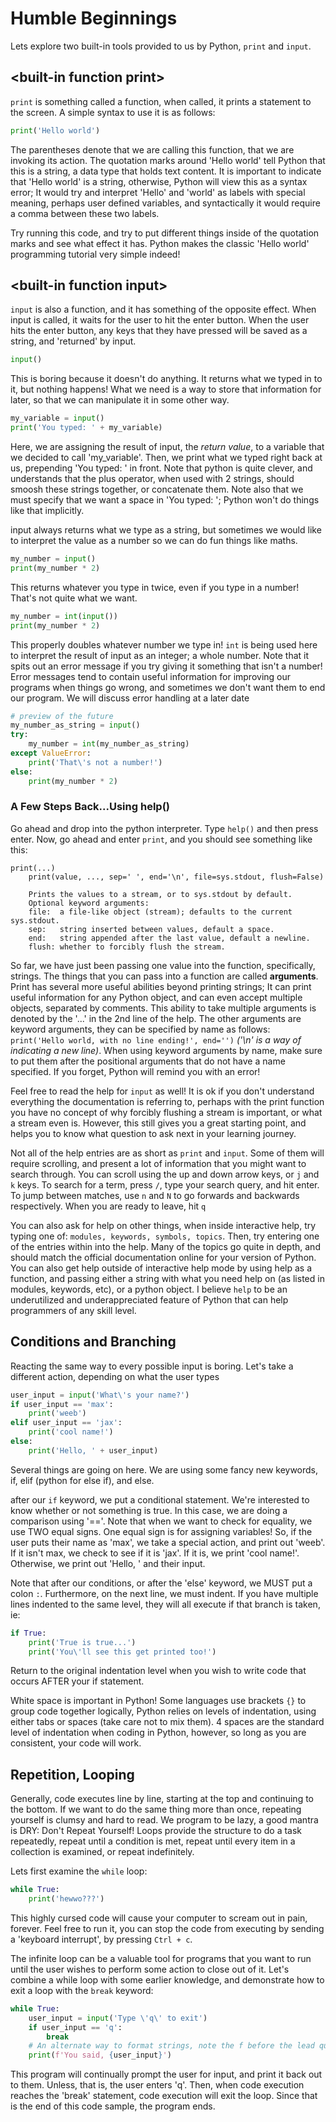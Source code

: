 # Humble Beginnings
Lets explore two built-in tools provided to us by Python, `print` and `input`.

## \<built-in function print\>
`print` is something called a function, when called, it prints a statement to the screen. 
A simple syntax to use it is as follows:

```py
print('Hello world')
```

The parentheses denote that we are calling this function, that we are invoking its action.
The quotation marks around 'Hello world' tell Python that this is a string, a data type that holds text content.
It is important to indicate that 'Hello world' is a string, otherwise, Python will view this as a syntax error; It would try and interpret 'Hello' and 'world' as labels with special meaning, perhaps user defined variables, and syntactically it would require a comma between these two labels.

Try running this code, and try to put different things inside of the quotation marks and see what effect it has. Python makes the classic 'Hello world' programming tutorial very simple indeed!

## \<built-in function input\>
`input` is also a function, and it has something of the opposite effect.
When input is called, it waits for the user to hit the enter button.
When the user hits the enter button, any keys that they have pressed will be saved as a string, and 'returned' by input.

```py
input()
```

This is boring because it doesn't do anything.
It returns what we typed in to it, but nothing happens!
What we need is a way to store that information for later, so that we can manipulate it in some other way.


```py
my_variable = input()
print('You typed: ' + my_variable)
```

Here, we are assigning the result of input, the *return value*, to a variable that we decided to call 'my_variable'.
Then, we print what we typed right back at us, prepending 'You typed: ' in front.
Note that python is quite clever, and understands that the plus operator, when used with 2 strings, should smoosh these strings together, or concatenate them.
Note also that we must specify that we want a space in 'You typed: '; Python won't do things like that implicitly.


input always returns what we type as a string, but sometimes we would like to interpret the value as a number so we can do fun things like maths.

```py
my_number = input()
print(my_number * 2)
```

This returns whatever you type in twice, even if you type in a number! That's not quite what we want.

```py
my_number = int(input())
print(my_number * 2)
```

This properly doubles whatever number we type in! `int` is being used here to interpret the result of input as an integer; a whole number.
Note that it spits out an error message if you try giving it something that isn't a number!
Error messages tend to contain useful information for improving our programs when things go wrong, and sometimes we don't want them to end our program.
We will discuss error handling at a later date

```py
# preview of the future
my_number_as_string = input()
try:
    my_number = int(my_number_as_string)
except ValueError:
    print('That\'s not a number!')
else:
    print(my_number * 2)
```

### A Few Steps Back...Using help()

Go ahead and drop into the python interpreter. Type `help()` and then press enter.
Now, go ahead and enter `print`, and you should see something like this:

```
print(...)
    print(value, ..., sep=' ', end='\n', file=sys.stdout, flush=False)

    Prints the values to a stream, or to sys.stdout by default.
    Optional keyword arguments:
    file:  a file-like object (stream); defaults to the current sys.stdout.
    sep:   string inserted between values, default a space.
    end:   string appended after the last value, default a newline.
    flush: whether to forcibly flush the stream.
```

So far, we have just been passing one value into the function, specifically, strings. The things that you can pass into a function are called **arguments**. Print has several more useful abilities beyond printing strings; It can print useful information for any Python object, and can even accept multiple objects, separated by comments.  This ability to take multiple arguments is denoted by the '...' in the 2nd line of the help. The other arguments are keyword arguments, they can be specified by name as follows: `print('Hello world, with no line ending!', end='')` *('\n' is a way of indicating a new line)*. When using keyword arguments by name, make sure to put them after the positional arguments that do not have a name specified. If you forget, Python will remind you with an error!

Feel free to read the help for `input` as well! It is ok if you don't understand everything the documentation is referring to, perhaps with the print function you have no concept of why forcibly flushing a stream is important, or what a stream even is. However, this still gives you a great starting point, and helps you to know what question to ask next in your learning journey.

Not all of the help entries are as short as `print` and `input`. Some of them will require scrolling, and present a lot of information that you might want to search through. You can scroll using the up and down arrow keys, or `j` and `k` keys. To search for a term, press `/`, type your search query, and hit enter. To jump between matches, use `n` and `N` to go forwards and backwards respectively. When you are ready to leave, hit `q`

You can also ask for help on other things, when inside interactive help, try typing one of: `modules, keywords, symbols, topics`. Then, try entering one of the entries within into the help. Many of the topics go quite in depth, and should match the official documentation online for your version of Python. You can also get help outside of interactive help mode by using help as a function, and passing either a string with what you need help on (as listed in modules, keywords, etc), or a python object. I believe `help` to be an underutilized and underappreciated feature of Python that can help programmers of any skill level.

## Conditions and Branching
Reacting the same way to every possible input is boring. Let's take a different action, depending on what the user types

```py
user_input = input('What\'s your name?')
if user_input == 'max':
    print('weeb')
elif user_input == 'jax':
    print('cool name!')
else:
    print('Hello, ' + user_input)
```

Several things are going on here. 
We are using some fancy new keywords, if, elif (python for else if), and else.

after our `if` keyword, we put a conditional statement.
We're interested to know whether or not something is true. In this case, we are doing a comparison using '=='.
Note that when we want to check for equality, we use TWO equal signs. One equal sign is for assigning variables!
So, if the user puts their name as 'max', we take a special action, and print out 'weeb'. If it isn't max, we check to see if it is 'jax'.
If it is, we print 'cool name!'. Otherwise, we print out 'Hello, ' and their input.

Note that after our conditions, or after the 'else' keyword, we MUST put a colon `:`.
Furthermore, on the next line, we must indent.
If you have multiple lines indented to the same level, they will all execute if that branch is taken, ie:

```py
if True:
    print('True is true...')
    print('You\'ll see this get printed too!')
```

Return to the original indentation level when you wish to write code that occurs AFTER your if statement.

White space is important in Python! Some languages use brackets `{}` to group code together logically, Python relies on levels of indentation, using either tabs or spaces (take care not to mix them).
4 spaces are the standard level of indentation when coding in Python, however, so long as you are consistent, your code will work.

## Repetition, Looping

Generally, code executes line by line, starting at the top and continuing to the bottom. If we want to do the same thing more than once, repeating yourself is clumsy and hard to read. We program to be lazy, a good mantra is DRY: Don't Repeat Yourself! Loops provide the structure to do a task repeatedly, repeat until a condition is met, repeat until every item in a collection is examined, or repeat indefinitely.

Lets first examine the `while` loop:

```py
while True:
    print('hewwo???')
```

This highly cursed code will cause your computer to scream out in pain, forever. Feel free to run it, you can stop the code from executing by sending a 'keyboard interrupt', by pressing `Ctrl + c`.

The infinite loop can be a valuable tool for programs that you want to run until the user wishes to perform some action to close out of it. Let's combine a while loop with some earlier knowledge, and demonstrate how to exit a loop with the `break` keyword:

```py
while True:
    user_input = input('Type \'q\' to exit')
    if user_input == 'q':
        break
    # An alternate way to format strings, note the f before the lead quote, and the braces around the variable name
    print(f'You said, {user_input}')
```

This program will continually prompt the user for input, and print it back out to them. Unless, that is, the user enters 'q'. Then, when code execution reaches the 'break' statement, code execution will exit the loop. Since that is the end of this code sample, the program ends.
